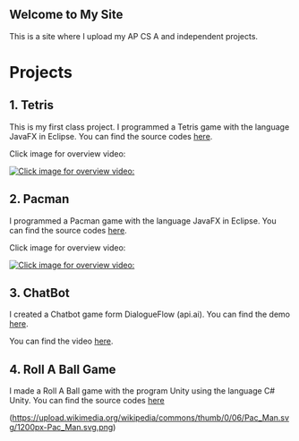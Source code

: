## Welcome to My Site

This is a site where I upload my AP CS A and independent projects.

# Projects

## 1. Tetris

This is my first class project. I programmed a Tetris game with the language JavaFX in Eclipse. You can find the source codes [here](https://github.com/teopotter88/Tetris). 

Click image for overview video:

[![Click image for overview video:](https://img00.deviantart.net/ce88/i/2015/038/f/7/tetris_logo_by_jmk_prime-d8h1sf0.png)](https://youtu.be/qAdGMfoSh1s)

## 2. Pacman

I programmed a Pacman game with the language JavaFX in Eclipse. You can find the source codes [here](https://github.com/teopotter88/Pacman). 

Click image for overview video:

[![Click image for overview video:](https://upload.wikimedia.org/wikipedia/commons/thumb/0/06/Pac_Man.svg/1200px-Pac_Man.svg.png)](https://youtu.be/LNTrzrfJYCk)

## 3. ChatBot

I created a Chatbot game form DialogueFlow (api.ai). You can find the demo [here](https://bot.dialogflow.com/06f182e2-65b1-49ef-8760-12d10d07bd52). 

You can find the video [here](https://youtu.be/Va5BLrxM-LM).

## 4. Roll A Ball Game

I made a Roll A Ball game with the program Unity using the language C# Unity. You can find the source codes [here](https://github.com/teopotter88/Roll-A-Boll-Unity)

(https://upload.wikimedia.org/wikipedia/commons/thumb/0/06/Pac_Man.svg/1200px-Pac_Man.svg.png)
